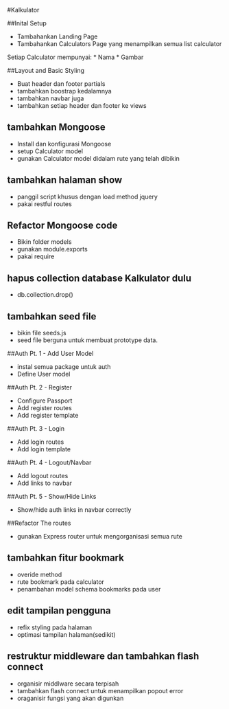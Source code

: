 #Kalkulator

##Inital Setup
* Tambahankan Landing Page
* Tambahankan Calculators Page yang menampilkan semua list calculator

Setiap Calculator  mempunyai:
    * Nama
    * Gambar


##Layout and Basic Styling
* Buat header dan footer partials
* tambahkan boostrap kedalamnya
* tambahkan navbar juga
* tambahkan setiap header dan footer ke views

## tambahkan Mongoose
* Install dan konfigurasi Mongoose
* setup Calculator model
* gunakan Calculator model didalam rute yang telah dibikin

## tambahkan halaman show
* panggil script khusus dengan load method jquery
* pakai restful routes

## Refactor Mongoose code
* Bikin folder models
* gunakan module.exports
* pakai require

## hapus collection database Kalkulator dulu
* db.collection.drop()

## tambahkan seed file
* bikin file seeds.js
* seed file berguna untuk membuat prototype data.

##Auth Pt. 1 - Add User Model
* instal semua package untuk auth
* Define User model 

##Auth Pt. 2 - Register
* Configure Passport
* Add register routes
* Add register template

##Auth Pt. 3 - Login
* Add login routes
* Add login template

##Auth Pt. 4 - Logout/Navbar
* Add logout routes
* Add links to navbar

##Auth Pt. 5 - Show/Hide Links
* Show/hide auth links in navbar correctly

##Refactor The routes
* gunakan Express router untuk mengorganisasi semua rute

## tambahkan fitur bookmark
* overide method 
* rute bookmark pada calculator
* penambahan model schema bookmarks pada user 


## edit tampilan pengguna
* refix styling pada halaman
* optimasi tampilan halaman(sedikit)

## restruktur middleware dan tambahkan flash connect
* organisir middlware secara terpisah
* tambahkan flash connect untuk menampilkan popout error
* oraganisir fungsi yang akan digunkan
